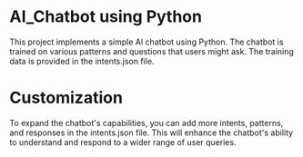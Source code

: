 # AI_Chatbot using Python

This project implements a simple AI chatbot using Python. The chatbot is trained on various patterns and questions that users might ask. The training data is provided in the intents.json file.

# Customization
To expand the chatbot's capabilities, you can add more intents, patterns, and responses in the intents.json file. This will enhance the chatbot's ability to understand and respond to a wider range of user queries.
